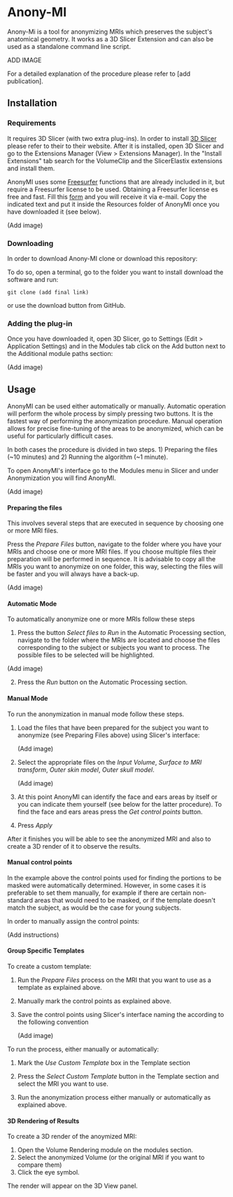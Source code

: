 # Anony-MI

Anony-Mi is a tool for anonymizing MRIs which preserves the subject's anatomical geometry. It works as a 3D Slicer Extension and can also be used as a standalone command line script.



ADD IMAGE



For a detailed explanation of the procedure please refer to [add publication].



## Installation

### Requirements

It requires 3D Slicer (with two extra plug-ins). In order to install [3D Slicer](https://www.slicer.org/) please refer to their to their website. After it is installed, open 3D Slicer and go to the Extensions Manager (View > Extensions Manager). In the "Install Extensions" tab search for the VolumeClip and the SlicerElastix extensions and install them.

AnonyMI uses some [Freesurfer](https://surfer.nmr.mgh.harvard.edu/) functions that are already included in it, but require a Freesurfer license to be used. Obtaining a Freesurfer license es free and fast. Fill this [form](https://surfer.nmr.mgh.harvard.edu/registration.html)  and you will receive it via e-mail. Copy the indicated text and put it inside the Resources folder of AnonyMI once you have downloaded it (see below).

(Add image)



### Downloading

In order to download Anony-MI clone or download this repository:

 To do so, open a terminal, go to the folder you want to install download the software and run:

```
git clone (add final link)
```

or use the download button from GitHub. 



### Adding the plug-in

Once you have downloaded it, open 3D Slicer, go to Settings (Edit > Application Settings) and in the Modules tab click on the Add button next to the Additional module paths section:

(Add image)



## Usage

AnonyMI can be used either automatically or manually. Automatic operation will perform the whole process by simply pressing two buttons. It is the fastest way of performing the anonymization procedure. Manual operation allows for precise fine-tuning of the areas to be anonymized, which can be useful for particularly difficult cases.

In both cases the procedure is divided in two steps. 1) Preparing the files (~10 minutes) and 2) Running the algorithm (~1 minute).

To open AnonyMI's interface go to the Modules menu in Slicer and under Anonymization you will find AnonyMI.

(Add image)



#### Preparing the files

This involves several steps that are executed in sequence by choosing one or more MRI files.

Press the _Prepare Files_ button, navigate to the folder where you have your MRIs and choose one or more MRI files. If you choose multiple files their preparation will be performed in sequence. It is advisable to copy all the MRIs you want to anonymize on one folder, this way, selecting the files will be faster and you will always have a back-up.



(Add image)



#### Automatic Mode

To automatically anonymize one or more MRIs follow these steps

1. Press the button _Select files to Run_ in the Automatic Processing section, navigate to the folder where the MRIs are located and choose the files corresponding to the subject or subjects you want to process. The possible files to be selected will be highlighted.

(Add image)

2. Press the _Run_ button on the Automatic Processing section.



#### Manual Mode

To run the anonymization in manual mode follow these steps.

1. Load the files that have been prepared for the subject you want to anonymize (see Preparing Files above) using Slicer's interface:

   (Add image)

2. Select the appropriate files on the _Input Volume_, _Surface to MRI transform_, _Outer skin model_, _Outer skull model_.

   (Add image)

3. At this point AnonyMI can identify the face and ears areas by itself or you can indicate them yourself (see below for the latter procedure). To find the face and ears areas press the _Get control points_ button.

4. Press _Apply_



After it finishes you will be able to see the anonymized MRI and also to create a 3D render of it to observe the results.



#### Manual control points

In the example above the control points used for finding the portions to be masked were automatically determined. However, in some cases it is preferable to set them manually, for example if there are certain non-standard areas that would need to be masked, or if the template doesn't match the subject, as would be the case for young subjects. 

In order to manually assign the control points:



(Add instructions)



#### Group Specific Templates

To create a custom template:

1. Run the _Prepare Files_ process on the MRI that you want to use as a template as explained above.

2. Manually mark the control points as explained above.

3. Save the control points using Slicer's interface naming the according to the following convention

   (Add image)



To run the process, either manually or automatically:

1. Mark the _Use Custom Template_ box in the Template section

2. Press the _Select Custom Template_ button in the Template section and select the MRI you want to use.
3. Run the anonymization process either manually or automatically as explained above.



#### 3D Rendering of Results

To create a 3D render of the anoymized MRI:

1. Open the Volume Rendering module on the modules section.
2. Select the anonymized Volume (or the original MRI if you want to compare them)
3. Click the eye symbol.

The render will appear on the 3D View panel.























